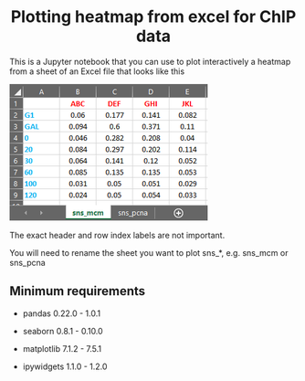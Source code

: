 # <center>Plotting heatmap from excel for ChIP data</center>

This is a Jupyter notebook that you can use to plot interactively 
a heatmap from a sheet of an Excel file that looks like this 

![](heatmap_chip_sheet.png)

The exact header and row index labels are not important.

You will need to rename the sheet you want to plot sns_*, e.g. sns_mcm or sns_pcna

## Minimum requirements

- pandas 0.22.0 - 1.0.1

- seaborn 0.8.1 - 0.10.0

- matplotlib 7.1.2 - 7.5.1

- ipywidgets 1.1.0 - 1.2.0